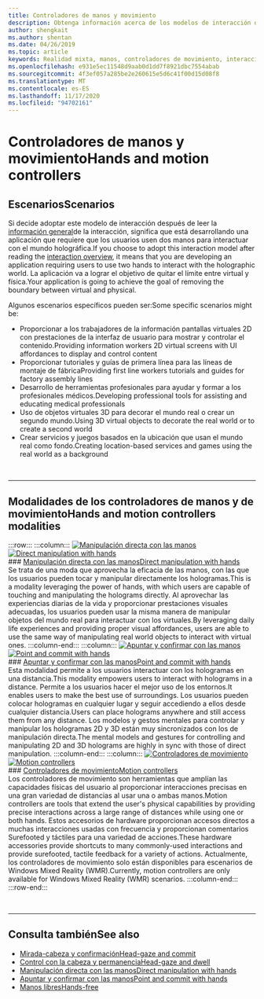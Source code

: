 ```yaml
---
title: Controladores de manos y movimiento
description: Obtenga información acerca de los modelos de interacción de los controladores de manos y de movimiento, que pueden quitar el límite entre el virtual y el físico.
author: shengkait
ms.author: shentan
ms.date: 04/26/2019
ms.topic: article
keywords: Realidad mixta, manos, controladores de movimiento, interacción, diseño, auriculares de realidad mixta, auriculares de realidad mixta de Windows, auriculares de realidad virtual, HoloLens, MRTK, kit de herramientas de realidad mixta
ms.openlocfilehash: e931e5ec11548d9aab0d1dd7f8921dbc7554abab
ms.sourcegitcommit: 4f3ef057a285be2e260615e5d6c41f00d15d08f8
ms.translationtype: MT
ms.contentlocale: es-ES
ms.lasthandoff: 11/17/2020
ms.locfileid: "94702161"
---
```

# <a name="hands-and-motion-controllers"></a><span data-ttu-id="a1d82-104">Controladores de manos y movimiento</span><span class="sxs-lookup"><span data-stu-id="a1d82-104">Hands and motion controllers</span></span>
## <a name="scenarios"></a><span data-ttu-id="a1d82-105">Escenarios</span><span class="sxs-lookup"><span data-stu-id="a1d82-105">Scenarios</span></span>
<span data-ttu-id="a1d82-106">Si decide adoptar este modelo de interacción después de leer la [información general](interaction-fundamentals.md)de la interacción, significa que está desarrollando una aplicación que requiere que los usuarios usen dos manos para interactuar con el mundo holográfica.</span><span class="sxs-lookup"><span data-stu-id="a1d82-106">If you choose to adopt this interaction model after reading the [interaction overview](interaction-fundamentals.md), it means that you are developing an application requiring users to use two hands to interact with the holographic world.</span></span> <span data-ttu-id="a1d82-107">La aplicación va a lograr el objetivo de quitar el límite entre virtual y física.</span><span class="sxs-lookup"><span data-stu-id="a1d82-107">Your application is going to achieve the goal of removing the boundary between virtual and physical.</span></span>

<span data-ttu-id="a1d82-108">Algunos escenarios específicos pueden ser:</span><span class="sxs-lookup"><span data-stu-id="a1d82-108">Some specific scenarios might be:</span></span>
* <span data-ttu-id="a1d82-109">Proporcionar a los trabajadores de la información pantallas virtuales 2D con prestaciones de la interfaz de usuario para mostrar y controlar el contenido.</span><span class="sxs-lookup"><span data-stu-id="a1d82-109">Providing information workers 2D virtual screens with UI affordances to display and control content</span></span>
* <span data-ttu-id="a1d82-110">Proporcionar tutoriales y guías de primera línea para las líneas de montaje de fábrica</span><span class="sxs-lookup"><span data-stu-id="a1d82-110">Providing first line workers tutorials and guides for factory assembly lines</span></span>
* <span data-ttu-id="a1d82-111">Desarrollo de herramientas profesionales para ayudar y formar a los profesionales médicos.</span><span class="sxs-lookup"><span data-stu-id="a1d82-111">Developing professional tools for assisting and educating medical professionals</span></span>  
* <span data-ttu-id="a1d82-112">Uso de objetos virtuales 3D para decorar el mundo real o crear un segundo mundo.</span><span class="sxs-lookup"><span data-stu-id="a1d82-112">Using 3D virtual objects to decorate the real world or to create a second world</span></span> 
* <span data-ttu-id="a1d82-113">Crear servicios y juegos basados en la ubicación que usan el mundo real como fondo.</span><span class="sxs-lookup"><span data-stu-id="a1d82-113">Creating location-based services and games using the real world as a background</span></span>

<br>

---

## <a name="hands-and-motion-controllers-modalities"></a><span data-ttu-id="a1d82-114">Modalidades de los controladores de manos y de movimiento</span><span class="sxs-lookup"><span data-stu-id="a1d82-114">Hands and motion controllers modalities</span></span>

:::row:::
    :::column:::
       <span data-ttu-id="a1d82-115">[![Manipulación directa con las manos](images/hands-and-controllers-direct-manipulation.jpg)](direct-manipulation.md)</span><span class="sxs-lookup"><span data-stu-id="a1d82-115">[![Direct manipulation with hands](images/hands-and-controllers-direct-manipulation.jpg)](direct-manipulation.md)</span></span><br>
       ### <a name="direct-manipulation-with-handsbr"></a>[<span data-ttu-id="a1d82-116">Manipulación directa con las manos</span><span class="sxs-lookup"><span data-stu-id="a1d82-116">Direct manipulation with hands</span></span>](direct-manipulation.md)<br>
       <span data-ttu-id="a1d82-117">Se trata de una moda que aprovecha la eficacia de las manos, con las que los usuarios pueden tocar y manipular directamente los hologramas.</span><span class="sxs-lookup"><span data-stu-id="a1d82-117">This is a modality leveraging the power of hands, with which users are capable of touching and manipulating the holograms directly.</span></span> <span data-ttu-id="a1d82-118">Al aprovechar las experiencias diarias de la vida y proporcionar prestaciones visuales adecuadas, los usuarios pueden usar la misma manera de manipular objetos del mundo real para interactuar con los virtuales.</span><span class="sxs-lookup"><span data-stu-id="a1d82-118">By leveraging daily life experiences and providing proper visual affordances, users are able to use the same way of manipulating real world objects to interact with virtual ones.</span></span>
    :::column-end:::
    :::column:::
       <span data-ttu-id="a1d82-119">[![Apuntar y confirmar con las manos](images/hands-and-controllers-point-and-commit.jpg)](point-and-commit.md)</span><span class="sxs-lookup"><span data-stu-id="a1d82-119">[![Point and commit with hands](images/hands-and-controllers-point-and-commit.jpg)](point-and-commit.md)</span></span><br>
        ### <a name="point-and-commit-with-handsbr"></a>[<span data-ttu-id="a1d82-120">Apuntar y confirmar con las manos</span><span class="sxs-lookup"><span data-stu-id="a1d82-120">Point and commit with hands</span></span>](point-and-commit.md)<br>
        <span data-ttu-id="a1d82-121">Esta modalidad permite a los usuarios interactuar con los hologramas en una distancia.</span><span class="sxs-lookup"><span data-stu-id="a1d82-121">This modality empowers users to interact with holograms in a distance.</span></span> <span data-ttu-id="a1d82-122">Permite a los usuarios hacer el mejor uso de los entornos.</span><span class="sxs-lookup"><span data-stu-id="a1d82-122">It enables users to make the best use of surroundings.</span></span> <span data-ttu-id="a1d82-123">Los usuarios pueden colocar hologramas en cualquier lugar y seguir accediendo a ellos desde cualquier distancia.</span><span class="sxs-lookup"><span data-stu-id="a1d82-123">Users can place holograms anywhere and still access them from any distance.</span></span> <span data-ttu-id="a1d82-124">Los modelos y gestos mentales para controlar y manipular los hologramas 2D y 3D están muy sincronizados con los de manipulación directa.</span><span class="sxs-lookup"><span data-stu-id="a1d82-124">The mental models and gestures for controlling and manipulating 2D and 3D holograms are highly in sync with those of direct manipulation.</span></span>
    :::column-end:::
    :::column:::
       <span data-ttu-id="a1d82-125">[![Controladores de movimiento](images/hands-and-controllers-motion-controllers.jpg)](motion-controllers.md)</span><span class="sxs-lookup"><span data-stu-id="a1d82-125">[![Motion controllers](images/hands-and-controllers-motion-controllers.jpg)](motion-controllers.md)</span></span><br>
       ### <a name="motion-controllersbr"></a>[<span data-ttu-id="a1d82-126">Controladores de movimiento</span><span class="sxs-lookup"><span data-stu-id="a1d82-126">Motion controllers</span></span>](motion-controllers.md)<br>
       <span data-ttu-id="a1d82-127">Los controladores de movimiento son herramientas que amplían las capacidades físicas del usuario al proporcionar interacciones precisas en una gran variedad de distancias al usar una o ambas manos.</span><span class="sxs-lookup"><span data-stu-id="a1d82-127">Motion controllers are tools that extend the user's physical capabilities by providing precise interactions across a large range of distances while using one or both hands.</span></span> <span data-ttu-id="a1d82-128">Estos accesorios de hardware proporcionan accesos directos a muchas interacciones usadas con frecuencia y proporcionan comentarios Surefooted y táctiles para una variedad de acciones.</span><span class="sxs-lookup"><span data-stu-id="a1d82-128">These hardware accessories provide shortcuts to many commonly-used interactions and provide surefooted, tactile feedback for a variety of actions.</span></span> <span data-ttu-id="a1d82-129">Actualmente, los controladores de movimiento solo están disponibles para escenarios de Windows Mixed Reality (WMR).</span><span class="sxs-lookup"><span data-stu-id="a1d82-129">Currently, motion controllers are only available for Windows Mixed Reality (WMR) scenarios.</span></span> 
    :::column-end:::
:::row-end:::

<br>

---

## <a name="see-also"></a><span data-ttu-id="a1d82-130">Consulta también</span><span class="sxs-lookup"><span data-stu-id="a1d82-130">See also</span></span>
* [<span data-ttu-id="a1d82-131">Mirada-cabeza y confirmación</span><span class="sxs-lookup"><span data-stu-id="a1d82-131">Head-gaze and commit</span></span>](gaze-and-commit.md)
* [<span data-ttu-id="a1d82-132">Control con la cabeza y permanencia</span><span class="sxs-lookup"><span data-stu-id="a1d82-132">Head-gaze and dwell</span></span>](gaze-and-dwell.md)
* [<span data-ttu-id="a1d82-133">Manipulación directa con las manos</span><span class="sxs-lookup"><span data-stu-id="a1d82-133">Direct manipulation with hands</span></span>](direct-manipulation.md)
* [<span data-ttu-id="a1d82-134">Apuntar y confirmar con las manos</span><span class="sxs-lookup"><span data-stu-id="a1d82-134">Point and commit with hands</span></span>](point-and-commit.md)
* [<span data-ttu-id="a1d82-135">Manos libres</span><span class="sxs-lookup"><span data-stu-id="a1d82-135">Hands-free</span></span>](hands-free.md)

